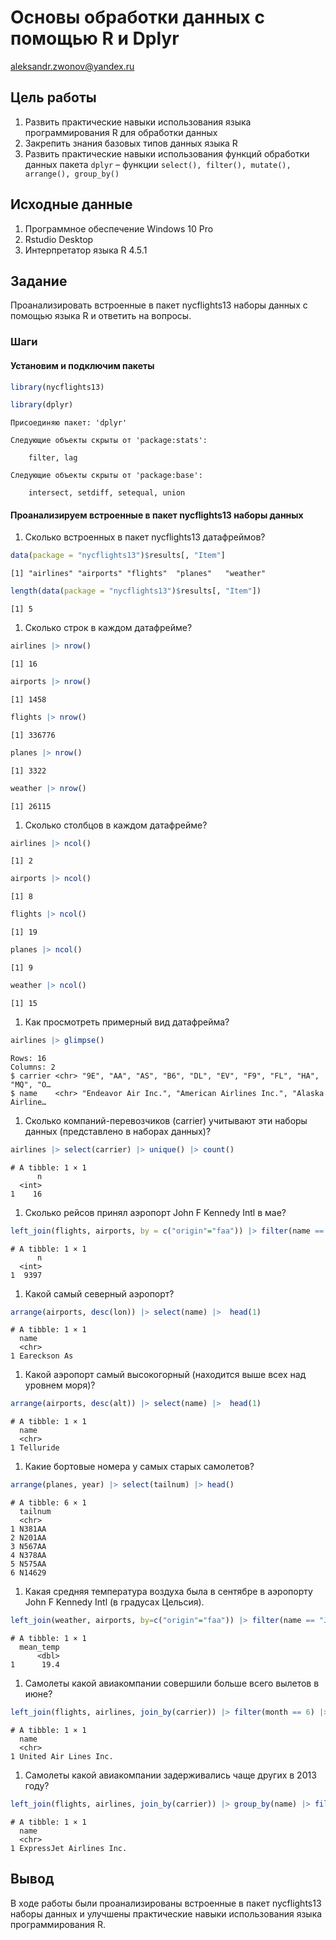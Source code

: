 # Основы обработки данных с помощью R и Dplyr
aleksandr.zwonov@yandex.ru

## Цель работы

1.  Развить практические навыки использования языка программирования R
    для обработки данных
2.  Закрепить знания базовых типов данных языка R
3.  Развить практические навыки использования функций обработки данных
    пакета `dplyr` – функции
    `select(), filter(), mutate(), arrange(), group_by()`

## Исходные данные

1.  Программное обеспечение Windows 10 Pro
2.  Rstudio Desktop
3.  Интерпретатор языка R 4.5.1

## Задание

Проанализировать встроенные в пакет nycflights13 наборы данных с помощью
языка R и ответить на вопросы.

### Шаги

#### Установим и подключим пакеты

``` r
library(nycflights13)
```

``` r
library(dplyr)
```


    Присоединяю пакет: 'dplyr'

    Следующие объекты скрыты от 'package:stats':

        filter, lag

    Следующие объекты скрыты от 'package:base':

        intersect, setdiff, setequal, union

#### Проанализируем встроенные в пакет nycflights13 наборы данных

1.  Сколько встроенных в пакет nycflights13 датафреймов?

``` r
data(package = "nycflights13")$results[, "Item"]
```

    [1] "airlines" "airports" "flights"  "planes"   "weather" 

``` r
length(data(package = "nycflights13")$results[, "Item"])
```

    [1] 5

1.  Сколько строк в каждом датафрейме?

``` r
airlines |> nrow()
```

    [1] 16

``` r
airports |> nrow()
```

    [1] 1458

``` r
flights |> nrow()
```

    [1] 336776

``` r
planes |> nrow()
```

    [1] 3322

``` r
weather |> nrow()
```

    [1] 26115

1.  Сколько столбцов в каждом датафрейме?

``` r
airlines |> ncol()
```

    [1] 2

``` r
airports |> ncol()
```

    [1] 8

``` r
flights |> ncol()
```

    [1] 19

``` r
planes |> ncol()
```

    [1] 9

``` r
weather |> ncol()
```

    [1] 15

1.  Как просмотреть примерный вид датафрейма?

``` r
airlines |> glimpse()
```

    Rows: 16
    Columns: 2
    $ carrier <chr> "9E", "AA", "AS", "B6", "DL", "EV", "F9", "FL", "HA", "MQ", "O…
    $ name    <chr> "Endeavor Air Inc.", "American Airlines Inc.", "Alaska Airline…

1.  Сколько компаний-перевозчиков (carrier) учитывают эти наборы данных
    (представлено в наборах данных)?

``` r
airlines |> select(carrier) |> unique() |> count()
```

    # A tibble: 1 × 1
          n
      <int>
    1    16

1.  Сколько рейсов принял аэропорт John F Kennedy Intl в мае?

``` r
left_join(flights, airports, by = c("origin"="faa")) |> filter(name == "John F Kennedy Intl" & month == 5) |> count()
```

    # A tibble: 1 × 1
          n
      <int>
    1  9397

1.  Какой самый северный аэропорт?

``` r
arrange(airports, desc(lon)) |> select(name) |>  head(1)
```

    # A tibble: 1 × 1
      name        
      <chr>       
    1 Eareckson As

1.  Какой аэропорт самый высокогорный (находится выше всех над уровнем
    моря)?

``` r
arrange(airports, desc(alt)) |> select(name) |>  head(1)
```

    # A tibble: 1 × 1
      name     
      <chr>    
    1 Telluride

1.  Какие бортовые номера у самых старых самолетов?

``` r
arrange(planes, year) |> select(tailnum) |> head()
```

    # A tibble: 6 × 1
      tailnum
      <chr>  
    1 N381AA 
    2 N201AA 
    3 N567AA 
    4 N378AA 
    5 N575AA 
    6 N14629 

1.  Какая средняя температура воздуха была в сентябре в аэропорту John F
    Kennedy Intl (в градусах Цельсия).

``` r
left_join(weather, airports, by=c("origin"="faa")) |> filter(name == "John F Kennedy Intl" & month == 9) |> summarise(mean_temp = (mean(temp)- 32) / 1.8)
```

    # A tibble: 1 × 1
      mean_temp
          <dbl>
    1      19.4

1.  Самолеты какой авиакомпании совершили больше всего вылетов в июне?

``` r
left_join(flights, airlines, join_by(carrier)) |> filter(month == 6) |> group_by(name) |> summarise(amount = n()) |> arrange(desc(amount)) |> head(1) |> select(name)
```

    # A tibble: 1 × 1
      name                 
      <chr>                
    1 United Air Lines Inc.

1.  Самолеты какой авиакомпании задерживались чаще других в 2013 году?

``` r
left_join(flights, airlines, join_by(carrier)) |> group_by(name) |> filter( arr_delay > 0 & year == 2013) |> group_by(name) |> summarise(n = n()) |> arrange(desc(n)) |> select(name) |> head(1)
```

    # A tibble: 1 × 1
      name                    
      <chr>                   
    1 ExpressJet Airlines Inc.

## Вывод

В ходе работы были проанализированы встроенные в пакет nycflights13
наборы данных и улучшены практические навыки использования языка
программирования R.
